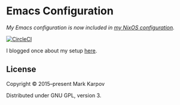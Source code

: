 # Emacs Configuration

*My Emacs configuration is now included in [my NixOS configuration][nix-config].*

[![CircleCI](https://circleci.com/gh/mrkkrp/dot-emacs/tree/master.svg?style=svg)](https://circleci.com/gh/mrkkrp/dot-emacs/tree/master)

I blogged once about my setup
[here](https://markkarpov.com/post/working-with-text-without-pain.html).

## License

Copyright © 2015–present Mark Karpov

Distributed under GNU GPL, version 3.

[nix-config]: https://github.com/mrkkrp/nixos-config
